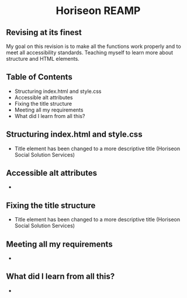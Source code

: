 <h1 align="center"> Horiseon REAMP </h1>

## Revising at its finest

My goal on this revision is to make all the functions work properly and to meet all accessibility standards. Teaching       myself to learn more about structure and HTML elements. 

## Table of Contents
<ul>
    <li> Structuring index.html and style.css </li>
    <li> Accessible alt attributes </li>
    <li> Fixing the title structure </li>
    <li> Meeting all my requirements </li>
    <li> What did I learn from all this? </li>
</ul>

## Structuring index.html and style.css

* Title element has been changed to a more descriptive title (Horiseon Social Solution Services)

## Accessible alt attributes

* 

## Fixing the title structure

* Title element has been changed to a more descriptive title (Horiseon Social Solution Services)

## Meeting all my requirements

* 

## What did I learn from all this? 

* 

